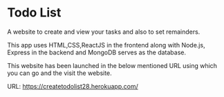 <h1>Todo List</h1>

A website to create and view your tasks and also to set remainders.

This app uses HTML,CSS,ReactJS in the frontend along with Node.js, Express in the backend and MongoDB serves as the database.

This website has been launched in the below mentioned URL using which you can go and the visit the website.

URL: https://createtodolist28.herokuapp.com/
